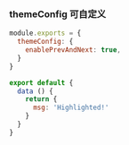 ### themeConfig 可自定义
```js
module.exports = {
  themeConfig: {
    enablePrevAndNext: true,
  }
}
```

``` js {4,5}
export default {
  data () {
    return {
      msg: 'Highlighted!'
    }
  }
}
```
